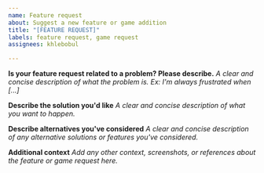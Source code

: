 ```yaml
---
name: Feature request
about: Suggest a new feature or game addition
title: "[FEATURE REQUEST]"
labels: feature request, game request
assignees: khlebobul

---
```


**Is your feature request related to a problem? Please describe.**
_A clear and concise description of what the problem is. Ex: I'm always frustrated when [...]_

**Describe the solution you'd like**
_A clear and concise description of what you want to happen._

**Describe alternatives you've considered**
_A clear and concise description of any alternative solutions or features you've considered._

**Additional context**
_Add any other context, screenshots, or references about the feature or game request here._
